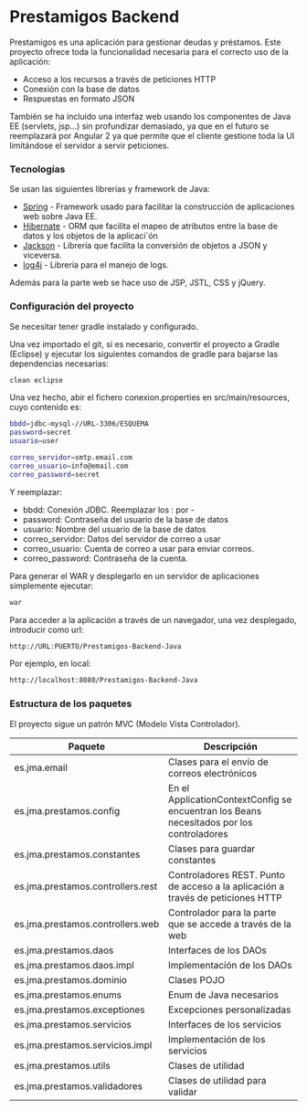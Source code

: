 # Prestamigos Backend

Prestamigos es una aplicación para gestionar deudas y préstamos. Este proyecto ofrece toda la funcionalidad necesaria para el correcto uso de la aplicación: 

  - Acceso a los recursos a través de peticiones HTTP
  - Conexión con la base de datos
  - Respuestas en formato JSON
 
También se ha incluído una interfaz web usando los componentes de Java EE (servlets, jsp...) sin profundizar demasiado, ya que en el futuro se reemplazará por Angular 2 ya que permite que el cliente gestione toda la UI limitándose el servidor a servir peticiones.

### Tecnologías

Se usan las siguientes librerías y framework de Java:

* [Spring](http://spring.io) - Framework usado para facilitar la construcción de aplicaciones web sobre Java EE.
* [Hibernate](http://hibernate.org/orm/) - ORM que facilita el mapeo de atributos entre la base de datos y los objetos de la aplicaci´ón  
* [Jackson](https://github.com/FasterXML/jackson) - Librería que facilita la conversión de objetos a JSON y viceversa.
* [log4j](https://logging.apache.org/log4j/2.x/) - Librería para el manejo de logs.

Además para la parte web se hace uso de JSP, JSTL, CSS y jQuery.

### Configuración del proyecto
Se necesitar tener gradle instalado y configurado.

Una vez importado el git, si es necesario, convertir el proyecto a Gradle (Eclipse) y ejecutar los siguientes comandos de gradle para bajarse las dependencias necesarias:

```sh
clean eclipse
```

Una vez hecho, abir el fichero conexion.properties en src/main/resources, cuyo contenido es:
```sh
bbdd=jdbc-mysql-//URL-3306/ESQUEMA
password=secret
usuario=user

correo_servidor=smtp.email.com
correo_usuario=info@email.com
correo_password=secret
```
Y reemplazar:
* bbdd: Conexión JDBC. Reemplazar los : por -
* password: Contraseña del usuario de la base de datos
* usuario: Nombre del usuario de la base de datos
* correo_servidor: Datos del servidor de correo a usar
* correo_usuario: Cuenta de correo a usar para enviar correos.
* correo_password: Contraseña de la cuenta.

Para generar el WAR y desplegarlo en un servidor de aplicaciones simplemente ejecutar:

```sh
war
```

Para acceder a la aplicación a través de un navegador, una vez desplegado, introducir como url:
```sh
http://URL:PUERTO/Prestamigos-Backend-Java
```
Por ejemplo, en local:
```sh
http://localhost:8080/Prestamigos-Backend-Java
```
### Estructura de los paquetes

El proyecto sigue un patrón MVC (Modelo Vista Controlador). 

| Paquete | Descripción |
| ------ | ------ |
| es.jma.email | Clases para el envío de correos electrónicos |
| es.jma.prestamos.config | En el ApplicationContextConfig se encuentran los Beans necesitados por los controladores |
| es.jma.prestamos.constantes | Clases para guardar constantes |
| es.jma.prestamos.controllers.rest | Controladores REST. Punto de acceso a la aplicación a través de peticiones HTTP  |
| es.jma.prestamos.controllers.web | Controlador para la parte que se accede a través de la web|
| es.jma.prestamos.daos | Interfaces de los DAOs |
| es.jma.prestamos.daos.impl | Implementación de los DAOs |
| es.jma.prestamos.dominio | Clases POJO |
| es.jma.prestamos.enums | Enum de Java necesarios |
| es.jma.prestamos.exceptiones | Excepciones personalizadas |
| es.jma.prestamos.servicios | Interfaces de los servicios |
| es.jma.prestamos.servicios.impl | Implementación de los servicios |
| es.jma.prestamos.utils | Clases de utilidad |
| es.jma.prestamos.validadores | Clases de utilidad para validar |